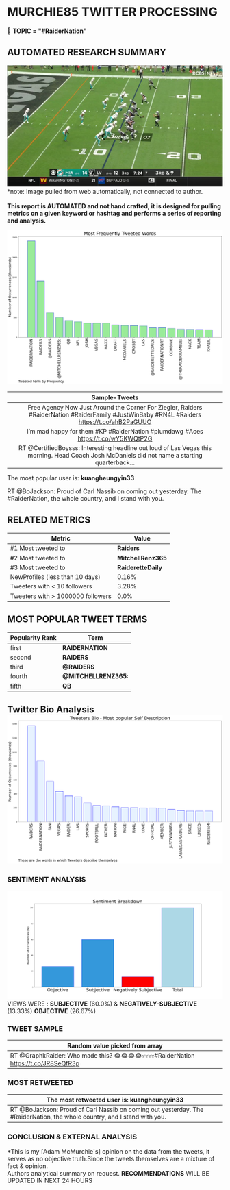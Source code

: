 # MURCHIE85 TWITTER PROCESSING 
&#x1F34E; **TOPIC = "#RaiderNation"**

## AUTOMATED RESEARCH SUMMARY

![image](assets/2023-03-06hashtagImage.png)*note: Image pulled from web automatically, not connected to author.
<br></br>
<b> This report is AUTOMATED and not hand crafted, it is designed for pulling metrics on a given keyword or hashtag and performs a series of reporting and analysis.</b>



![image](assets/2023-03-06TWEETS.png)



|                **Sample-Tweets**        |
| :-------------: |
| Free Agency Now Just Around the Corner For Ziegler, Raiders #RaiderNation #RaiderFamily #JustWinBaby #RN4L #Raiders https://t.co/ahB2PaGUUO |
| I’m mad happy for them #KP #RaiderNation #plumdawg #Aces https://t.co/wY5KWQtP2G |
| RT @CertifiedBoysss: Interesting headline out loud of Las Vegas this morning. Head Coach Josh McDaniels did not name a starting quarterback… |

The most popular user is: **kuangheungyin33**
<div class="alert alert-block alert-danger"> RT @BoJackson: Proud of Carl Nassib on coming out yesterday. The #RaiderNation, the whole country, and I stand with you.</div>

## RELATED METRICS<br>
| Metric | Value |
| ------------- | ------------- |
| #1 Most tweeted to  | **Raiders** |
| #2 Most tweeted to  | **MitchellRenz365** |
| #3 Most tweeted to  | **RaideretteDaily** |
| NewProfiles (less than 10 days) | 0.16%  |
| Tweeters with < 10 followers  | 3.28%|
| Tweeters with > 1000000 followers  | 0.0%  |



## MOST POPULAR TWEET TERMS 


| Popularity Rank  | Term |
| ------------- | ------------- |
| first  | **RAIDERNATION**  |
| second  | **RAIDERS**  |
| third  | **@RAIDERS** |
| fourth  | **@MITCHELLRENZ365:**  |
| fifth  | **QB**  |


## Twitter Bio Analysis![image](assets/2023-03-06BIO.png)
### SENTIMENT ANALYSIS
![image](assets/2023-03-06sentiment.png)
VIEWS WERE : **SUBJECTIVE**  (60.0%) & **NEGATIVELY-SUBJECTIVE** (13.33%) **OBJECTIVE** (26.67%)

### TWEET SAMPLE 
| Random value picked from array |
| ------------- |
|RT @GraphkRaider: Who made this? 😂😂😂😂💀💀💀💀#RaiderNation https://t.co/JR8SeQfR3p |

### MOST RETWEETED 

| The most retweeted user is: **kuangheungyin33**  |
| ------------- |
| RT @BoJackson: Proud of Carl Nassib on coming out yesterday. The #RaiderNation, the whole country, and I stand with you. |

### CONCLUSION & EXTERNAL ANALYSIS

*This is my [Adam McMurchie`s] opinion on the data from the tweets, it serves as no objective truth.Since the tweets themselves are a mixture of fact & opinion.<br>
Authors analytical summary on request.
**RECOMMENDATIONS** WILL BE UPDATED IN NEXT  24 HOURS <br>